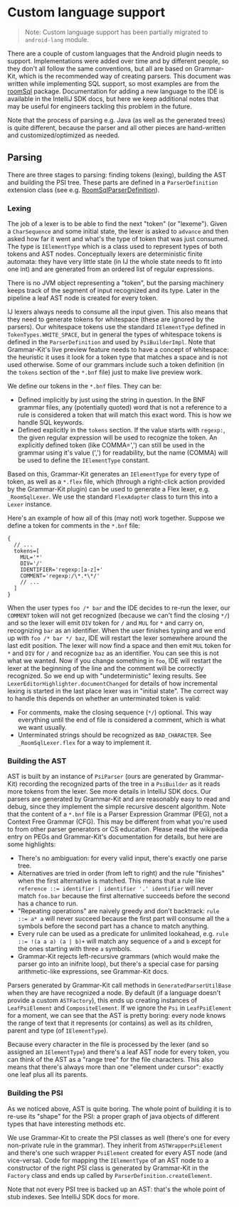 Custom language support
=======================

> Note: Custom language support has been partially migrated to `android-lang` module.

There are a couple of custom languages that the Android plugin needs to support. Implementations were added over time and by different
people, so they don't all follow the same conventions, but all are based on Grammar-Kit, which is the recommended way of creating parsers.
This document was written while implementing SQL support, so most examples are from the [roomSql](roomSql/) package. Documentation for
adding a new language to the IDE is available in the IntelliJ SDK docs, but here we keep additional notes that may be useful for engineers
tackling this problem in the future.

Note that the process of parsing e.g. Java (as well as the generated trees) is quite different, because the parser and all other pieces
are hand-written and customized/optimized as needed.

## Parsing

There are three stages to parsing: finding tokens (lexing), building the AST and building the PSI tree. These parts are defined in
a `ParserDefinition` extension class (see e.g. [RoomSqlParserDefinition](roomSql/parser/Parser.kt)).

### Lexing

The job of a lexer is to be able to find the next "token" (or "lexeme"). Given a `CharSequence` and some initial state, the lexer is asked
to `advance` and then asked how far it went and what's the type of token that was just consumed. The type is `IElementType` which is a class
used to represent types of both tokens and AST nodes. Conceptually lexers are deterministic finite automata: they have very little state (in
IJ the whole state needs to fit into one int) and are generated from an ordered list of regular expressions.

There is no JVM object representing a "token", but the parsing machinery keeps track of the segment of input recognized and its type. Later
in the pipeline a leaf AST node is created for every token.

IJ lexers always needs to consume all the input given. This also means that they need to generate tokens for whitespace (these are ignored
by the parsers). Our whitespace tokens use the standard `IElementType` defined in `TokenTypes.WHITE_SPACE`, but in general the types of
whitespace tokens is defined in the `ParserDefinition` and used by `PsiBuilderImpl`. Note that Grammar-Kit's live preview feature needs to
have a concept of whitespace: the heuristic it uses it look for a token type that matches a space and is not used otherwise. Some of our
grammars include such a token definition (in the `tokens` section of the `*.bnf` file) just to make live preview work.

We define our tokens in the `*.bnf` files. They can be:
 * Defined implicitly by just using the string in question. In the BNF grammar files, any (potentially quoted) word that is not a reference
   to a rule is considered a token that will match this exact word. This is how we handle SQL keywords.
 * Defined explicitly in the `tokens` section. If the value starts with `regexp:`, the given regular expression will be used to recognize
   the token. An explicitly defined token (like COMMA=',') can still be used in the grammar using it's value (',') for readability, but the
   name (COMMA) will be used to define the `IElementType` constant.

Based on this, Grammar-Kit generates an `IElementType` for every type of token, as well as a `*.flex` file, which (through a right-click
action provided by the Grammar-Kit plugin) can be used to generate a Flex lexer, e.g. `_RoomSqlLexer`. We use the standard `FlexAdapter`
class to turn this into a `Lexer` instance.

Here's an example of how all of this (may not) work together. Suppose we define a token for comments in the `*.bnf` file:

    {
      // ...
      tokens=[
        MUL='*'
        DIV='/'
        IDENTIFIER='regexp:[a-z]+'
        COMMENT='regexp:/\*.*\*/'
        // ...
      ]
    }

When the user types `foo /* bar` and the IDE decides to re-run the lexer, our `COMMENT` token will not get recognized (because we can't find
the closing `*/`) and so the lexer will emit `DIV` token for `/` and `MUL` for `*` and carry on, recognizing `bar` as an identifier. When
the user finishes typing and we end up with `foo /* bar */ baz`, IDE will restart the lexer somewhere around the last edit position. The
lexer will now find a space and then emit `MUL` token for `*` and `DIV` for `/` and recognize `baz` as an identifier. You can see this is
not what we wanted. Now if you change something in `foo`, IDE will restart the lexer at the beginning of the line and the comment will be
correctly recognized. So we end up with "undeterministic" lexing results. See `LexerEditorHighlighter.documentChanged` for details of how
incremental lexing is started in the last place lexer was in "initial state". The correct way to handle this depends on whether an
unterminated token is valid:

 * For comments, make the closing sequence (`*/`) optional. This way everything until the end of file is considered a comment, which is what
   we want usually.
 * Unterminated strings should be recognized as `BAD_CHARACTER`. See `_RoomSqlLexer.flex` for a way to implement it.

### Building the AST

AST is built by an instance of `PsiParser` (ours are generated by Grammar-Kit) recording the recognized parts of the tree in a `PsiBuilder`
as it reads more tokens from the lexer. See more details in IntelliJ SDK docs. Our parsers are generated by Grammar-Kit and are reasonably
easy to read and debug, since they implement the simple recursive descent algorithm. Note that the content of a `*.bnf` file is a Parser
Expression Grammar (PEG), not a Context Free Grammar (CFG). This may be different from what you're used to from other parser generators or
CS education. Please read the wikipedia entry on PEGs and Grammar-Kit's documentation for details, but here are some highlights:

 * There's no ambiguation: for every valid input, there's exactly one parse tree.
 * Alternatives are tried in order (from left to right) and the rule "finishes" when the first alternative is matched. This means that a
   rule like `reference ::= identifier | identifier '.' identifier` will never match `foo.bar` because the first alternative succeeds before
   the second has a chance to run.
 * "Repeating operations" are naively greedy and don't backtrack: `rule ::= a* a` will never succeed because the first part will consume all
   the `a` symbols before the second part has a chance to match anything.
 * Every rule can be used as a predicate for unlimited lookahead, e.g. `rule ::= !(a a a) (a | b)+` will match any sequence of `a` and `b`
   except for the ones starting with three `a` symbols.
 * Grammar-Kit rejects left-recursive grammars (which would make the parser go into an inifnite loop), but there's a special case for
   parsing arithmetic-like expressions, see Grammar-Kit docs.

Parsers generated by Grammar-Kit call methods in `GeneratedParserUtilBase` when they are have recognized a node. By default (if a language
doesn't provide a custom `ASTFactory`), this ends up creating instances of `LeafPsiElement` and `CompositeElement`. If we ignore the `Psi`
in `LeafPsiElement` for a moment, we can see that the AST is pretty boring: every node knows the range of text that it represents (or
contains) as well as its children, parent and type (of `IElementType`).

Because every character in the file is processed by the lexer (and so assigned an `IElementType`) and there's a leaf AST node for every
token, you can think of the AST as a "range tree" for the file characters. This also means that there's always more than one "element under
cursor": exactly one leaf plus all its parents.

### Building the PSI

As we noticed above, AST is quite boring. The whole point of building it is to re-use its "shape" for the PSI: a proper graph of java
objects of different types that have interesting methods etc.

We use Grammar-Kit to create the PSI classes as well (there's one for every non-private rule in the grammar). They inherit from
`ASTWrapperPsiElement` and there's one such wrapper `PsiElement` created for every AST node (and vice-versa). Code for mapping the
`IElementType` of an AST node to a constructor of the right PSI class is generated by Grammar-Kit in the `Factory` class and ends up called
by `ParserDefinition.createElement`.

Note that not every PSI tree is backed up an AST: that's the whole point of stub indexes. See IntelliJ SDK docs for more.
